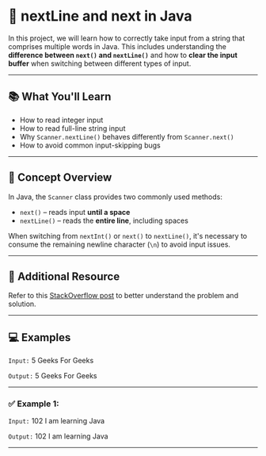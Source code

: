 # 📘 nextLine and next in Java

In this project, we will learn how to correctly take input from a string that comprises multiple words in Java. This includes understanding the **difference between `next()` and `nextLine()`** and how to **clear the input buffer** when switching between different types of input.

---

## 📚 What You'll Learn
- How to read integer input
- How to read full-line string input
- Why `Scanner.nextLine()` behaves differently from `Scanner.next()`
- How to avoid common input-skipping bugs

---

## 🧠 Concept Overview

In Java, the `Scanner` class provides two commonly used methods:
- `next()` – reads input **until a space**
- `nextLine()` – reads the **entire line**, including spaces

When switching from `nextInt()` or `next()` to `nextLine()`, it's necessary to consume the remaining newline character (`\n`) to avoid input issues.

---

## 🔗 Additional Resource
Refer to this [StackOverflow post](https://stackoverflow.com/questions/13102045/scanner-is-skipping-nextline-after-using-next-or-nextint) to better understand the problem and solution.

---

## 💻 Examples
`Input:`
5
Geeks For Geeks

`Output:`
5
Geeks For Geeks

---
### ✅ Example 1:
`Input:`
102
I am learning Java

`Output:`
102
I am learning Java

---
